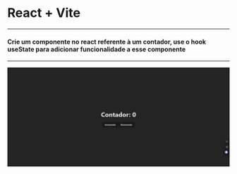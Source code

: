 # React + Vite
<hr>

#### Crie um componente no react referente à um contador, use o hook useState para adicionar funcionalidade a esse componente
<hr>

<img src="src/img/1.png">
